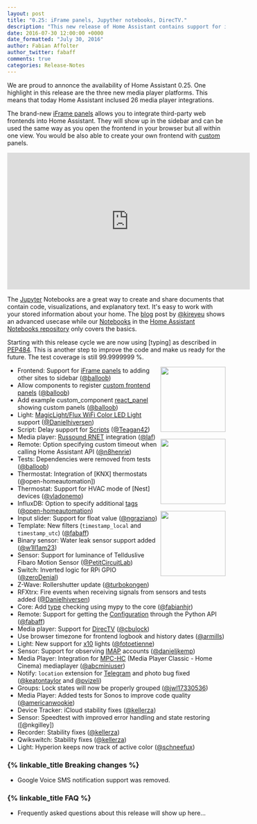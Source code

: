 ```yaml
---
layout: post
title: "0.25: iFrame panels, Jupyther notebooks, DirecTV."
description: "This new release of Home Assistant contains support for iFrame panels."
date: 2016-07-30 12:00:00 +0000
date_formatted: "July 30, 2016"
author: Fabian Affolter
author_twitter: fabaff
comments: true
categories: Release-Notes
---
```


We are proud to annonce the availability of Home Assistant 0.25. One highlight in this release are the three new media player platforms. This means that today Home Assistant inclused 26 media player integrations. 

The brand-new [iFrame panels][panel] allows you to integrate third-party web frontends into Home Assistant. They will show up in the sidebar and can be used the same way as you open the frontend in your browser but all within one view. You would be also able to create your own frontend with [custom] panels.

<div class='videoWrapper'>
<iframe width="560" height="315" src="https://www.youtube.com/embed/2200UutdXlo" frameborder="0" allowfullscreen></iframe>
</div>

The [Jupyter] Notebooks are a great way to create and share documents that contain code, visualizations, and explanatory text. It's easy to work with your stored information about your home. The [blog] post by [@kireyeu] shows an advanced usecase while our [Notebooks][jupyter-notebooks] in the [Home Assistant Notebooks repository][jupyter-repo] only covers the basics.

Starting with this release cycle we are now using [typing] as described in [PEP484]. This is another step to improve the code and make us ready for the future. The test coverage is still 99.9999999 %.

<img src='/images/supported_brands/russound.png' style='clear: right; margin-left: 5px; border:none; box-shadow: none; float: right; margin-bottom: 16px;' width='150' /><img src='/images/supported_brands/jupyter.png' style='clear: right; margin-left: 5px; border:none; box-shadow: none; float: right; margin-bottom: 16px;' width='150' /><img src='/images/supported_brands/directv.png' style='clear: right; margin-left: 5px; border:none; box-shadow: none; float: right; margin-bottom: 16px;' width='150' />

- Frontend: Support for [iFrame panels][panel] to adding other sites to sidebar ([@balloob])
- Allow components to register [custom frontend panels][custom-panels] ([@balloob])
- Add example custom_component [react_panel][react-panel] showing custom panels ([@balloob])
- Light: [MagicLight/Flux WiFi Color LED Light][flux] support ([@Danielhiversen])
- Script: Delay support for [Scripts][script] ([@Teagan42])
- Media player: [Russound RNET][Russound] integration ([@laf]) 
- Remote: Option specifying custom timeout when calling Home Assistant API ([@n8henrie])
- Tests: Dependencies were removed from tests ([@balloob])
- Thermostat: Integration of [KNX] thermostats (@open-homeautomation])
- Thermostat: Support for HVAC mode of [Nest] devices ([@vladonemo])
- InfluxDB: Option to specify additional [tags] ([@open-homeautomation])
- Input slider: Support for float value ([@ngraziano])
- Template: New filters (`timestamp_local` and `timestamp_utc`) ([@fabaff])
- Binary sensor: Water leak sensor support added ([@w1ll1am23])
- Sensor: Support for luminance of Tellduslive  Fibaro Motion Sensor ([@PetitCircuitLab])
- Switch: Inverted logic for RPi GPIO ([@zeroDenial])
- Z-Wave: Rollershutter update ([@turbokongen])
- RFXtrx: Fire events when receiving signals from sensors and tests added ([@Danielhiversen])
- Core: Add [type] checking using mypy to the core ([@fabianhjr])
- Remote: Support for getting the [Configuration] through the Python API ([@fabaff])
- Media player: Support for [DirecTV] ([@cbulock])
- Use browser timezone for frontend logbook and history dates ([@armills])
- Light: New support for [x10] lights ([@fotoetienne])
- Sensor: Support for observing [IMAP] accounts ([@danieljkemp])
- Media Player: Integration for [MPC-HC] (Media Player Classic - Home Cinema) mediaplayer ([@abcminiuser])
- Notify: `location` extension for [Telegram] and photo bug fixed ([@keatontaylor] and [@pvizeli])
- Groups: Lock states will now be properly grouped ([@jwl17330536])
- Media Player: Added tests for Sonos to improve code quality ([@americanwookie])
- Device Tracker: iCloud stability fixes ([@kellerza])
- Sensor: Speedtest with improved error handling and state restoring ([@nkgilley])
- Recorder: Stability fixes ([@kellerza])
- Qwikswitch: Stability fixes ([@kellerza])
- Light: Hyperion keeps now track of active color ([@schneefux])

### {% linkable_title Breaking changes %}

- Google Voice SMS notification support was removed.

### {% linkable_title FAQ %}

- Frequently asked questions about this release will show up here...

[@abcminiuser]: https://github.com/abcminiuser
[@americanwookie]: https://github.com/americanwookie 
[@armills]: https://github.com/armills
[@balloob]: https://github.com/balloob
[@cbulock]: https://github.com/cbulock
[@Danielhiversen]: https://github.com/Danielhiversen
[@danieljkemp]: https://github.com/danieljkemp
[@fabaff]: https://github.com/fabaff
[@fabianhjr]: https://github.com/fabianhjr
[@fotoetienne]: https://github.com/fotoetienne
[@jwl17330536]: https://github.com/jwl17330536
[@keatontaylor]: https://github.com/keatontaylor
[@kellerza]: https://github.com/kellerza
[@kireyeu]: https://github.com/kireyeu
[@laf]: https://github.com/laf
[@n8henrie]: https://github.com/n8henrie
[@ngraziano]: https://github.com/ngraziano
[@open-homeautomation]: https://github.com/open-homeautomation
[@PetitCircuitLab]: https://github.com/PetitCircuitLab
[@pvizeli]: https://github.com/pvizeli
[@schneefux]: https://github.com/schneefux
[@Teagan42]: https://github.com/Teagan42
[@turbokongen]: https://github.com/turbokongen
[@usul27]: https://github.com/usul27
[@vladonemo]: https://github.com/vladonemo
[@w1ll1am23]: https://github.com/w1ll1am23
[@zeroDenial]: https://github.com/zeroDenial

[panel]: /components/planel_iframe/
[custom]: /cookbook/custom_panel_using_react/
[flux]: /component/light.flux_led/
[script]: /components/script/
[Russound]: /component/media_player.russound_rnet/
[tags]: /component/influxdb/ 
[filter]: /topics/templating/
[jupyter-notebooks]: /cookbook/#jupyter-notebooks
[jupyter-repo]: https://github.com/home-assistant/home-assistant-notebooks
[Jupyter]: http://jupyter.org/
[blog]: /blog/2016/07/23/internet-of-things-data-exploration-with-jupyter-notebooks/
[DirecTV]: /component/media_player.directv/
[Configuration]: /developers/python_api/
[x10]: /components/light.x10/
[IMAP]: /component/sensor.imap/
[type]: https://docs.python.org/3/library/typing.html
[PEP484]: https://www.python.org/dev/peps/pep-0484/
[MPC-HC]: /components/media_player.mpchc/
[Telegram]: /components/notify.telegram/
[react-panel]: /cookbook/custom_panel_using_react/
[custom-panels]: /developers/frontend_creating_custom_panels/
